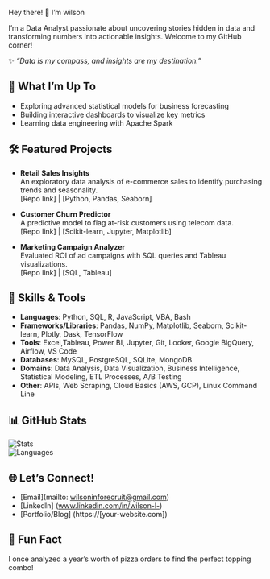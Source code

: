 Hey there! 👋 I’m wilson

I’m a Data Analyst passionate about uncovering stories hidden in data and transforming numbers into actionable insights. Welcome to my GitHub corner!

✨ *“Data is my compass, and insights are my destination.”*

## 🚀 What I’m Up To
- Exploring advanced statistical models for business forecasting
- Building interactive dashboards to visualize key metrics
- Learning data engineering with Apache Spark

## 🛠️ Featured Projects
- **Retail Sales Insights**  
  An exploratory data analysis of e-commerce sales to identify purchasing trends and seasonality.  
  [Repo link] | [Python, Pandas, Seaborn]
  
- **Customer Churn Predictor**  
  A predictive model to flag at-risk customers using telecom data.  
  [Repo link] | [Scikit-learn, Jupyter, Matplotlib]
  
- **Marketing Campaign Analyzer**  
  Evaluated ROI of ad campaigns with SQL queries and Tableau visualizations.  
  [Repo link] | [SQL, Tableau]

## 🧠 Skills & Tools
- **Languages**:            Python, SQL, R, JavaScript, VBA, Bash
- **Frameworks/Libraries**: Pandas, NumPy, Matplotlib, Seaborn, Scikit-learn, Plotly, Dask, TensorFlow
- **Tools**:                Excel,Tableau, Power BI, Jupyter, Git, Looker, Google BigQuery, Airflow, VS Code
- **Databases**:            MySQL, PostgreSQL, SQLite, MongoDB
- **Domains**:              Data Analysis, Data Visualization, Business Intelligence, Statistical Modeling, ETL Processes, A/B Testing
- **Other**:                APIs, Web Scraping, Cloud Basics (AWS, GCP), Linux Command Line

## 📊 GitHub Stats
![Stats](https://github-readme-stats.vercel.app/api?username=[your-username]&show_icons=true&theme=dracula)  
![Languages](https://github-readme-stats.vercel.app/api/top-langs/?username=[your-username]&layout=compact&theme=dracula)

## 🌐 Let’s Connect!
- [Email](mailto: wilsoninforecruit@gmail.com)
- [LinkedIn] (www.linkedin.com/in/wilson-l-)
- [Portfolio/Blog] (https://[your-website.com])

## 🎉 Fun Fact
I once analyzed a year’s worth of pizza orders to find the perfect topping combo!

